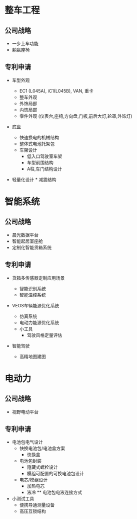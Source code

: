 # 整车工程

## 公司战略
* 一步上车功能
* 躺赢座椅

## 专利申请
* 车型外观
	* EC1 (L045A), iC1(L045B), VAN, 重卡
	* 整车外观
	* 外饰局部
	* 内饰局部
	* 零件外观 (仪表台,座椅,方向盘,门板,前后大灯,轮罩,外饰灯)

* 底盘
	* 快速换电的机械结构
	* 整体式电池托架包
	* 车架设计
		* 低入口驾驶室车架
		* 车型前围结构
		* A柱,车门结构设计
* 轻量化设计
		* 减震结构


# 智能系统
## 公司战略
* 晨光数据平台
* 智能起居室座舱
* 定制化智能货箱系统

## 专利申请
* 货箱多传感器定制应用场景
	* 智能识别系统
	* 智能温控系统

* VEOS车辆能源优化系统
	* 仿真系统
	* 电动力能源优化系统
	* 小工具
		* 驾驶风格定量评估
* 智能驾驶
	* 高精地图建图




# 电动力
## 公司战略
* 视野电动平台

## 专利申请

* 电池包电气设计
	* 快换电池包/电池盒方案
		* 快换盒
	* 电池包封装
		* 隐藏式螺栓设计
		* 模组可配置的可换电池包设计
	* 电芯/模组设计
		* 加热电芯
		* 液冷
** 电池包电液连接方式
* 小测试工具
	* 便携导通测量设备
	* 高压互锁结构
